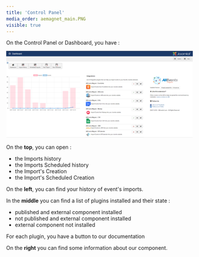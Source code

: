 ```yaml
---
title: 'Control Panel'
media_order: aemagnet_main.PNG
visible: true
---
```


On the Control Panel or Dashboard, you have : 

![com_aemagnet_dashboard](aemagnet_main.PNG)

On the **top**, you can open : 
* the Imports history
* the Imports Scheduled history
* the Import's Creation
* the Import's Scheduled Creation

On the **left**, you can find your history of event's imports.

In the **middle** you can find a list of plugins installed and their state : 
* <i class="fa fa-check text-success"></i> published and external component installed
* <i class="fa fa-times text-error"></i> not published and external component installed
* <i class="fa fa-exclamation-triangle text-error"></i> external component not installed 

For each plugin, you have a button to our documentation

On the **right** you can find some information about our component.
